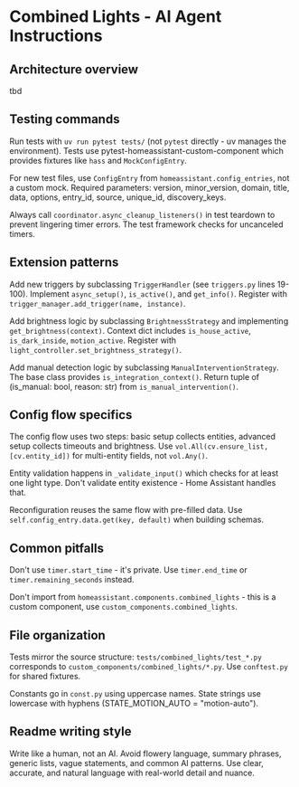 # Combined Lights - AI Agent Instructions

## Architecture overview

tbd

## Testing commands

Run tests with `uv run pytest tests/` (not `pytest` directly - uv manages the environment). Tests use pytest-homeassistant-custom-component which provides fixtures like `hass` and `MockConfigEntry`.

For new test files, use `ConfigEntry` from `homeassistant.config_entries`, not a custom mock. Required parameters: version, minor_version, domain, title, data, options, entry_id, source, unique_id, discovery_keys.

Always call `coordinator.async_cleanup_listeners()` in test teardown to prevent lingering timer errors. The test framework checks for uncanceled timers.

## Extension patterns

Add new triggers by subclassing `TriggerHandler` (see `triggers.py` lines 19-100). Implement `async_setup()`, `is_active()`, and `get_info()`. Register with `trigger_manager.add_trigger(name, instance)`.

Add brightness logic by subclassing `BrightnessStrategy` and implementing `get_brightness(context)`. Context dict includes `is_house_active`, `is_dark_inside`, `motion_active`. Register with `light_controller.set_brightness_strategy()`.

Add manual detection logic by subclassing `ManualInterventionStrategy`. The base class provides `is_integration_context()`. Return tuple of (is_manual: bool, reason: str) from `is_manual_intervention()`.

## Config flow specifics

The config flow uses two steps: basic setup collects entities, advanced setup collects timeouts and brightness. Use `vol.All(cv.ensure_list, [cv.entity_id])` for multi-entity fields, not `vol.Any()`.

Entity validation happens in `_validate_input()` which checks for at least one light type. Don't validate entity existence - Home Assistant handles that.

Reconfiguration reuses the same flow with pre-filled data. Use `self.config_entry.data.get(key, default)` when building schemas.

## Common pitfalls

Don't use `timer.start_time` - it's private. Use `timer.end_time` or `timer.remaining_seconds` instead.

Don't import from `homeassistant.components.combined_lights` - this is a custom component, use `custom_components.combined_lights`.

## File organization

Tests mirror the source structure: `tests/combined_lights/test_*.py` corresponds to `custom_components/combined_lights/*.py`. Use `conftest.py` for shared fixtures.

Constants go in `const.py` using uppercase names. State strings use lowercase with hyphens (STATE_MOTION_AUTO = "motion-auto").

## Readme writing style

Write like a human, not an AI. Avoid flowery language, summary phrases, generic lists, vague statements, and common AI patterns. Use clear, accurate, and natural language with real-world detail and nuance.